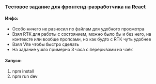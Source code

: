 ### Тестовое задание для фронтенд-разработчика на React

#### Инфо:
- Особо ничего не разносил по файлам для удобного просмотра
- Взял RTK для работы с состоянием, можно было бы и без него, на контексте или вообще пропсами, но как будто с RTK чуть удобнее
- Взял Vite чтобы быстро сделать
- На задание ушло примерно 3 часа с перерывами на чаёк

#### Запуск:
1. npm install
2. npm run dev
